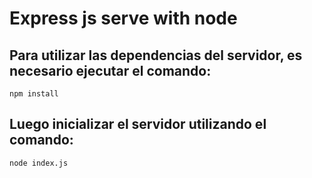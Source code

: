 # Express js serve with node

## Para utilizar las dependencias del servidor, es necesario ejecutar el comando:
```
npm install
```
## Luego inicializar el servidor utilizando el comando:

```
node index.js
```